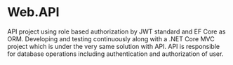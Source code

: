# Web.API
API project using role based authorization by JWT standard and EF Core as ORM. Developing and testing continuously along with a .NET Core MVC project which is under the very same solution with API. API is responsible for database operations including authentication and authorization of user.
